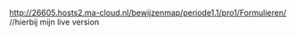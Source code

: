 http://26605.hosts2.ma-cloud.nl/bewijzenmap/periode1.1/pro1/Formulieren/
//hierbij mijn live version
